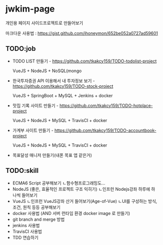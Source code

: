# jwkim-page

개인용 페이지 사이드프로젝트로 만들어보기

마크다운 사용법 : https://gist.github.com/ihoneymon/652be052a0727ad59601

## TODO:job
* TODO LIST 만들기 - https://github.com/tkakcy159/TODO-todolist-project

    VueJS + NodeJS + NoSQL(mongo
    
* 한국투자증권 API 이용해서 내 투자정보 보기 - https://github.com/tkakcy159/TODO-stock-project
  
    VueJS + SpringBoot + MySQL + Jenkins + docker

* 맛집 기록 사이트 만들기 - https://github.com/tkakcy159/TODO-hotplace-project

    VueJS + NodeJS + MySQL + TravisCI + docker
    
* 가계부 사이트 만들기 - https://github.com/tkakcy159/TODO-accountbook-project

    VueJS + NodeJS + MySQL + TravisCI + docker
    
* 목표달성 매니저 만들기(내폰 목표 앱 같은거)

## TODO:skill
* ECMA6 Script 공부해보기
ㄴ함수형프로그래밍도...
* NodeJS (좋은, 효율적인 프로젝트 구조 익히기)
ㄴ인프런 Nodejs강좌 하루에 하나씩 들어보기
* VueJS
ㄴ인프런 VueJS강좌 산거 들어보기(Age-of-Vue)
ㄴUI를 구성하는 방식, 조건, 원칙 등등 공부해보기
* docker 사용법 (AND 서버 런타임 환경 docker image 로 만들기)
* git branch and merge 방법
* jenkins 사용법
* TravisCI 사용법
* TDD 연습하기
